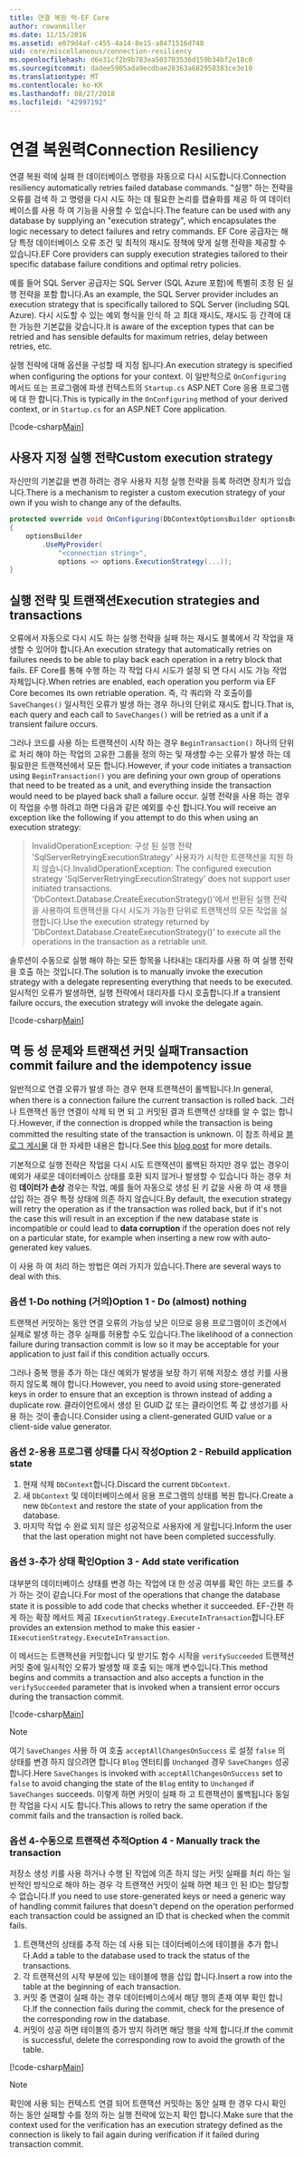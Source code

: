 ```yaml
---
title: 연결 복원 력-EF Core
author: rowanmiller
ms.date: 11/15/2016
ms.assetid: e079d4af-c455-4a14-8e15-a8471516d748
uid: core/miscellaneous/connection-resiliency
ms.openlocfilehash: d6e31cf2b9b783ea503703536d159b34bf2e18c0
ms.sourcegitcommit: dadee5905ada9ecdbae28363a682950383ce3e10
ms.translationtype: MT
ms.contentlocale: ko-KR
ms.lasthandoff: 08/27/2018
ms.locfileid: "42997192"
---
```

# <a name="connection-resiliency"></a><span data-ttu-id="4f9f1-102">연결 복원력</span><span class="sxs-lookup"><span data-stu-id="4f9f1-102">Connection Resiliency</span></span>

<span data-ttu-id="4f9f1-103">연결 복원 력에 실패 한 데이터베이스 명령을 자동으로 다시 시도합니다.</span><span class="sxs-lookup"><span data-stu-id="4f9f1-103">Connection resiliency automatically retries failed database commands.</span></span> <span data-ttu-id="4f9f1-104">"실행" 하는 전략을 오류를 검색 하 고 명령을 다시 시도 하는 데 필요한 논리를 캡슐화를 제공 하 여 데이터베이스를 사용 하 여 기능을 사용할 수 있습니다.</span><span class="sxs-lookup"><span data-stu-id="4f9f1-104">The feature can be used with any database by supplying an "execution strategy", which encapsulates the logic necessary to detect failures and retry commands.</span></span> <span data-ttu-id="4f9f1-105">EF Core 공급자는 해당 특정 데이터베이스 오류 조건 및 최적의 재시도 정책에 맞게 실행 전략을 제공할 수 있습니다.</span><span class="sxs-lookup"><span data-stu-id="4f9f1-105">EF Core providers can supply execution strategies tailored to their specific database failure conditions and optimal retry policies.</span></span>

<span data-ttu-id="4f9f1-106">예를 들어 SQL Server 공급자는 SQL Server (SQL Azure 포함)에 특별히 조정 된 실행 전략을 포함 합니다.</span><span class="sxs-lookup"><span data-stu-id="4f9f1-106">As an example, the SQL Server provider includes an execution strategy that is specifically tailored to SQL Server (including SQL Azure).</span></span> <span data-ttu-id="4f9f1-107">다시 시도할 수 있는 예외 형식을 인식 하 고 최대 재시도, 재시도 등 간격에 대 한 가능한 기본값을 갖습니다.</span><span class="sxs-lookup"><span data-stu-id="4f9f1-107">It is aware of the exception types that can be retried and has sensible defaults for maximum retries, delay between retries, etc.</span></span>

<span data-ttu-id="4f9f1-108">실행 전략에 대해 옵션을 구성할 때 지정 됩니다.</span><span class="sxs-lookup"><span data-stu-id="4f9f1-108">An execution strategy is specified when configuring the options for your context.</span></span> <span data-ttu-id="4f9f1-109">이 일반적으로 `OnConfiguring` 메서드 또는 프로그램에 파생 컨텍스트의 `Startup.cs` ASP.NET Core 응용 프로그램에 대 한 합니다.</span><span class="sxs-lookup"><span data-stu-id="4f9f1-109">This is typically in the `OnConfiguring` method of your derived context, or in `Startup.cs` for an ASP.NET Core application.</span></span>

[!code-csharp[Main](../../../samples/core/Miscellaneous/ConnectionResiliency/Program.cs#OnConfiguring)]

## <a name="custom-execution-strategy"></a><span data-ttu-id="4f9f1-110">사용자 지정 실행 전략</span><span class="sxs-lookup"><span data-stu-id="4f9f1-110">Custom execution strategy</span></span>

<span data-ttu-id="4f9f1-111">자신만의 기본값을 변경 하려는 경우 사용자 지정 실행 전략을 등록 하려면 장치가 있습니다.</span><span class="sxs-lookup"><span data-stu-id="4f9f1-111">There is a mechanism to register a custom execution strategy of your own if you wish to change any of the defaults.</span></span>

``` csharp
protected override void OnConfiguring(DbContextOptionsBuilder optionsBuilder)
{
    optionsBuilder
        .UseMyProvider(
            "<connection string>",
            options => options.ExecutionStrategy(...));
}
```

## <a name="execution-strategies-and-transactions"></a><span data-ttu-id="4f9f1-112">실행 전략 및 트랜잭션</span><span class="sxs-lookup"><span data-stu-id="4f9f1-112">Execution strategies and transactions</span></span>

<span data-ttu-id="4f9f1-113">오류에서 자동으로 다시 시도 하는 실행 전략을 실패 하는 재시도 블록에서 각 작업을 재생할 수 있어야 합니다.</span><span class="sxs-lookup"><span data-stu-id="4f9f1-113">An execution strategy that automatically retries on failures needs to be able to play back each operation in a retry block that fails.</span></span> <span data-ttu-id="4f9f1-114">EF Core를 통해 수행 하는 각 작업 다시 시도가 설정 되 면 다시 시도 가능 작업 자체입니다.</span><span class="sxs-lookup"><span data-stu-id="4f9f1-114">When retries are enabled, each operation you perform via EF Core becomes its own retriable operation.</span></span> <span data-ttu-id="4f9f1-115">즉, 각 쿼리와 각 호출이를 `SaveChanges()` 일시적인 오류가 발생 하는 경우 하나의 단위로 재시도 합니다.</span><span class="sxs-lookup"><span data-stu-id="4f9f1-115">That is, each query and each call to `SaveChanges()` will be retried as a unit if a transient failure occurs.</span></span>

<span data-ttu-id="4f9f1-116">그러나 코드를 사용 하는 트랜잭션이 시작 하는 경우 `BeginTransaction()` 하나의 단위로 처리 해야 하는 작업의 고유한 그룹을 정의 하는 및 재생할 수는 오류가 발생 하는 데 필요한은 트랜잭션에서 모든 합니다.</span><span class="sxs-lookup"><span data-stu-id="4f9f1-116">However, if your code initiates a transaction using `BeginTransaction()` you are defining your own group of operations that need to be treated as a unit, and everything inside the transaction would need to be played back shall a failure occur.</span></span> <span data-ttu-id="4f9f1-117">실행 전략을 사용 하는 경우이 작업을 수행 하려고 하면 다음과 같은 예외를 수신 합니다.</span><span class="sxs-lookup"><span data-stu-id="4f9f1-117">You will receive an exception like the following if you attempt to do this when using an execution strategy:</span></span>

> <span data-ttu-id="4f9f1-118">InvalidOperationException: 구성 된 실행 전략 'SqlServerRetryingExecutionStrategy' 사용자가 시작한 트랜잭션을 지원 하지 않습니다.</span><span class="sxs-lookup"><span data-stu-id="4f9f1-118">InvalidOperationException: The configured execution strategy 'SqlServerRetryingExecutionStrategy' does not support user initiated transactions.</span></span> <span data-ttu-id="4f9f1-119">'DbContext.Database.CreateExecutionStrategy()'에서 반환된 실행 전략을 사용하여 트랜잭션을 다시 시도가 가능한 단위로 트랜잭션의 모든 작업을 실행합니다.</span><span class="sxs-lookup"><span data-stu-id="4f9f1-119">Use the execution strategy returned by 'DbContext.Database.CreateExecutionStrategy()' to execute all the operations in the transaction as a retriable unit.</span></span>

<span data-ttu-id="4f9f1-120">솔루션이 수동으로 실행 해야 하는 모든 항목을 나타내는 대리자를 사용 하 여 실행 전략을 호출 하는 것입니다.</span><span class="sxs-lookup"><span data-stu-id="4f9f1-120">The solution is to manually invoke the execution strategy with a delegate representing everything that needs to be executed.</span></span> <span data-ttu-id="4f9f1-121">일시적인 오류가 발생하면, 실행 전략에서 대리자를 다시 호출합니다.</span><span class="sxs-lookup"><span data-stu-id="4f9f1-121">If a transient failure occurs, the execution strategy will invoke the delegate again.</span></span>

[!code-csharp[Main](../../../samples/core/Miscellaneous/ConnectionResiliency/Program.cs#ManualTransaction)]

## <a name="transaction-commit-failure-and-the-idempotency-issue"></a><span data-ttu-id="4f9f1-122">멱 등 성 문제와 트랜잭션 커밋 실패</span><span class="sxs-lookup"><span data-stu-id="4f9f1-122">Transaction commit failure and the idempotency issue</span></span>

<span data-ttu-id="4f9f1-123">일반적으로 연결 오류가 발생 하는 경우 현재 트랜잭션이 롤백됩니다.</span><span class="sxs-lookup"><span data-stu-id="4f9f1-123">In general, when there is a connection failure the current transaction is rolled back.</span></span> <span data-ttu-id="4f9f1-124">그러나 트랜잭션 동안 연결이 삭제 되 면 되 고 커밋된 결과 트랜잭션 상태를 알 수 없는 합니다.</span><span class="sxs-lookup"><span data-stu-id="4f9f1-124">However, if the connection is dropped while the transaction is being committed the resulting state of the transaction is unknown.</span></span> <span data-ttu-id="4f9f1-125">이 참조 하세요 [블로그 게시물](http://blogs.msdn.com/b/adonet/archive/2013/03/11/sql-database-connectivity-and-the-idempotency-issue.aspx) 대 한 자세한 내용은 합니다.</span><span class="sxs-lookup"><span data-stu-id="4f9f1-125">See this [blog post](http://blogs.msdn.com/b/adonet/archive/2013/03/11/sql-database-connectivity-and-the-idempotency-issue.aspx) for more details.</span></span>

<span data-ttu-id="4f9f1-126">기본적으로 실행 전략은 작업을 다시 시도 트랜잭션이 롤백된 하지만 경우 없는 경우이 예외가 새로운 데이터베이스 상태를 호환 되지 않거나 발생할 수 있습니다 하는 경우 처럼 **데이터가 손상** 경우는 작업, 예를 들어 자동으로 생성 된 키 값을 사용 하 여 새 행을 삽입 하는 경우 특정 상태에 의존 하지 않습니다.</span><span class="sxs-lookup"><span data-stu-id="4f9f1-126">By default, the execution strategy will retry the operation as if the transaction was rolled back, but if it's not the case this will result in an exception if the new database state is incompatible or could lead to **data corruption** if the operation does not rely on a particular state, for example when inserting a new row with auto-generated key values.</span></span>

<span data-ttu-id="4f9f1-127">이 사용 하 여 처리 하는 방법은 여러 가지가 있습니다.</span><span class="sxs-lookup"><span data-stu-id="4f9f1-127">There are several ways to deal with this.</span></span>

### <a name="option-1---do-almost-nothing"></a><span data-ttu-id="4f9f1-128">옵션 1-Do nothing (거의)</span><span class="sxs-lookup"><span data-stu-id="4f9f1-128">Option 1 - Do (almost) nothing</span></span>

<span data-ttu-id="4f9f1-129">트랜잭션 커밋하는 동안 연결 오류의 가능성 낮은 이므로 응용 프로그램이이 조건에서 실제로 발생 하는 경우 실패를 허용할 수도 있습니다.</span><span class="sxs-lookup"><span data-stu-id="4f9f1-129">The likelihood of a connection failure during transaction commit is low so it may be acceptable for your application to just fail if this condition actually occurs.</span></span>

<span data-ttu-id="4f9f1-130">그러나 중복 행을 추가 하는 대신 예외가 발생을 보장 하기 위해 저장소 생성 키를 사용 하지 않도록 해야 합니다.</span><span class="sxs-lookup"><span data-stu-id="4f9f1-130">However, you need to avoid using store-generated keys in order to ensure that an exception is thrown instead of adding a duplicate row.</span></span> <span data-ttu-id="4f9f1-131">클라이언트에서 생성 된 GUID 값 또는 클라이언트 쪽 값 생성기를 사용 하는 것이 좋습니다.</span><span class="sxs-lookup"><span data-stu-id="4f9f1-131">Consider using a client-generated GUID value or a client-side value generator.</span></span>

### <a name="option-2---rebuild-application-state"></a><span data-ttu-id="4f9f1-132">옵션 2-응용 프로그램 상태를 다시 작성</span><span class="sxs-lookup"><span data-stu-id="4f9f1-132">Option 2 - Rebuild application state</span></span>

1. <span data-ttu-id="4f9f1-133">현재 삭제 `DbContext`합니다.</span><span class="sxs-lookup"><span data-stu-id="4f9f1-133">Discard the current `DbContext`.</span></span>
2. <span data-ttu-id="4f9f1-134">새 `DbContext` 및 데이터베이스에서 응용 프로그램의 상태를 복원 합니다.</span><span class="sxs-lookup"><span data-stu-id="4f9f1-134">Create a new `DbContext` and restore the state of your application from the database.</span></span>
3. <span data-ttu-id="4f9f1-135">마지막 작업 수 완료 되지 않은 성공적으로 사용자에 게 알립니다.</span><span class="sxs-lookup"><span data-stu-id="4f9f1-135">Inform the user that the last operation might not have been completed successfully.</span></span>

### <a name="option-3---add-state-verification"></a><span data-ttu-id="4f9f1-136">옵션 3-추가 상태 확인</span><span class="sxs-lookup"><span data-stu-id="4f9f1-136">Option 3 - Add state verification</span></span>

<span data-ttu-id="4f9f1-137">대부분의 데이터베이스 상태를 변경 하는 작업에 대 한 성공 여부를 확인 하는 코드를 추가 하는 것이 같습니다.</span><span class="sxs-lookup"><span data-stu-id="4f9f1-137">For most of the operations that change the database state it is possible to add code that checks whether it succeeded.</span></span> <span data-ttu-id="4f9f1-138">EF-간편 하 게 하는 확장 메서드 제공 `IExecutionStrategy.ExecuteInTransaction`합니다.</span><span class="sxs-lookup"><span data-stu-id="4f9f1-138">EF provides an extension method to make this easier - `IExecutionStrategy.ExecuteInTransaction`.</span></span>

<span data-ttu-id="4f9f1-139">이 메서드는 트랜잭션을 커밋합니다 및 받기도 함수 시작을 `verifySucceeded` 트랜잭션 커밋 중에 일시적인 오류가 발생할 때 호출 되는 매개 변수입니다.</span><span class="sxs-lookup"><span data-stu-id="4f9f1-139">This method begins and commits a transaction and also accepts a function in the `verifySucceeded` parameter that is invoked when a transient error occurs during the transaction commit.</span></span>

[!code-csharp[Main](../../../samples/core/Miscellaneous/ConnectionResiliency/Program.cs#Verification)]

> [!NOTE]
> <span data-ttu-id="4f9f1-140">여기 `SaveChanges` 사용 하 여 호출 `acceptAllChangesOnSuccess` 로 설정 `false` 의 상태를 변경 하지 않으려면 합니다 `Blog` 엔터티를 `Unchanged` 경우 `SaveChanges` 성공 합니다.</span><span class="sxs-lookup"><span data-stu-id="4f9f1-140">Here `SaveChanges` is invoked with `acceptAllChangesOnSuccess` set to `false` to avoid changing the state of the `Blog` entity to `Unchanged` if `SaveChanges` succeeds.</span></span> <span data-ttu-id="4f9f1-141">이렇게 하면 커밋이 실패 하 고 트랜잭션이 롤백됩니다 동일한 작업을 다시 시도 합니다.</span><span class="sxs-lookup"><span data-stu-id="4f9f1-141">This allows to retry the same operation if the commit fails and the transaction is rolled back.</span></span>

### <a name="option-4---manually-track-the-transaction"></a><span data-ttu-id="4f9f1-142">옵션 4-수동으로 트랜잭션 추적</span><span class="sxs-lookup"><span data-stu-id="4f9f1-142">Option 4 - Manually track the transaction</span></span>

<span data-ttu-id="4f9f1-143">저장소 생성 키를 사용 하거나 수행 된 작업에 의존 하지 않는 커밋 실패를 처리 하는 일반적인 방식으로 해야 하는 경우 각 트랜잭션 커밋이 실패 하면 체크 인 된 ID는 할당할 수 없습니다.</span><span class="sxs-lookup"><span data-stu-id="4f9f1-143">If you need to use store-generated keys or need a generic way of handling commit failures that doesn't depend on the operation performed each transaction could be assigned an ID that is checked when the commit fails.</span></span>

1. <span data-ttu-id="4f9f1-144">트랜잭션의 상태를 추적 하는 데 사용 되는 데이터베이스에 테이블을 추가 합니다.</span><span class="sxs-lookup"><span data-stu-id="4f9f1-144">Add a table to the database used to track the status of the transactions.</span></span>
2. <span data-ttu-id="4f9f1-145">각 트랜잭션의 시작 부분에 있는 테이블에 행을 삽입 합니다.</span><span class="sxs-lookup"><span data-stu-id="4f9f1-145">Insert a row into the table at the beginning of each transaction.</span></span>
3. <span data-ttu-id="4f9f1-146">커밋 중 연결이 실패 하는 경우 데이터베이스에서 해당 행의 존재 여부 확인 합니다.</span><span class="sxs-lookup"><span data-stu-id="4f9f1-146">If the connection fails during the commit, check for the presence of the corresponding row in the database.</span></span>
4. <span data-ttu-id="4f9f1-147">커밋이 성공 하면 테이블의 증가 방지 하려면 해당 행을 삭제 합니다.</span><span class="sxs-lookup"><span data-stu-id="4f9f1-147">If the commit is successful, delete the corresponding row to avoid the growth of the table.</span></span>

[!code-csharp[Main](../../../samples/core/Miscellaneous/ConnectionResiliency/Program.cs#Tracking)]

> [!NOTE]
> <span data-ttu-id="4f9f1-148">확인에 사용 되는 컨텍스트 연결 되어 트랜잭션 커밋하는 동안 실패 한 경우 다시 확인 하는 동안 실패할 수를 정의 하는 실행 전략에 있는지 확인 합니다.</span><span class="sxs-lookup"><span data-stu-id="4f9f1-148">Make sure that the context used for the verification has an execution strategy defined as the connection is likely to fail again during verification if it failed during transaction commit.</span></span>
